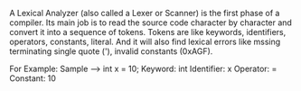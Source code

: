 A Lexical Analyzer (also called a Lexer or Scanner) is the first phase of a compiler. 
Its main job is to read the source code character by character and convert it into a sequence of tokens.
Tokens are like keywords, identifiers, operators, constants, literal.
And it will also find lexical errors like mssing terminating single quote ('), invalid constants (0xAGF).

For Example:
    Sample -->   int x = 10;
        Keyword: int
        Identifier: x
        Operator: = 
        Constant: 10
